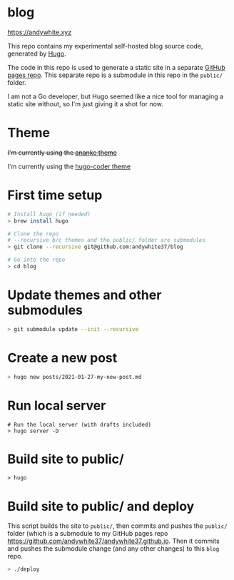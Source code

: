 # blog

https://andywhite.xyz

This repo contains my experimental self-hosted blog source code, generated by [Hugo](https://gohugo.io/).

The code in this repo is used to generate a static site in a separate [GitHub pages repo](https://github.com/andywhite37/andywhite37.github.io).
This separate repo is a submodule in this repo in the `public/` folder.

I am not a Go developer, but Hugo seemed like a nice tool for managing a static site without, so I'm just giving it a shot for now.

# Theme

~~I'm currently using the [ananke theme](https://github.com/budparr/gohugo-theme-ananke)~~

I'm currently using the [hugo-coder theme](https://themes.gohugo.io/hugo-coder/)

# First time setup

```sh
# Install hugo (if needed)
> brew install hugo

# Clone the repo
# --recursive b/c themes and the public/ folder are submodules
> git clone --recursive git@github.com:andywhite37/blog

# Go into the repo
> cd blog
```

# Update themes and other submodules

```sh
> git submodule update --init --recursive
```

# Create a new post

```sh
> hugo new posts/2021-01-27-my-new-post.md
```

# Run local server

```
# Run the local server (with drafts included)
> hugo server -D
```

# Build site to public/

```
> hugo
```

# Build site to public/ and deploy

This script builds the site to `public/`, then commits and pushes the `public/`
folder (which is a submodule to my GitHub pages repo https://github.com/andywhite37/andywhite37.github.io.  Then it commits and pushes the submodule change (and any other changes) to this `blog` repo.

```sh
> ./deploy
```
